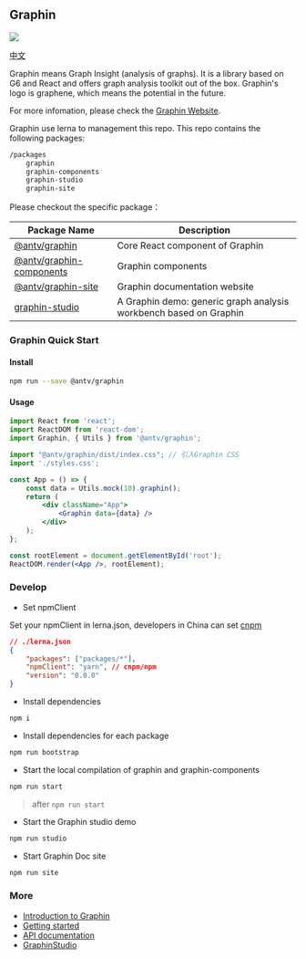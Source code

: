 ## Graphin

![](https://camo.githubusercontent.com/2b77a87432d47fb4f20f5b0bfbdcb2db15775dab/68747470733a2f2f67772e616c697061796f626a656374732e636f6d2f6d646e2f726d735f3030656463622f616674732f696d672f412a456b4a6d52726d754a41674141414141414141414141426b4152516e4151)

[中文](./README.cn-ZH.md)

Graphin means Graph Insight (analysis of graphs). It is a library based on G6 and React and offers graph analysis toolkit out of the box. Graphin's logo is graphene, which means the potential in the future.

For more infomation, please check the [Graphin Website](https://antv.vision/graphin).

Graphin use lerna to management this repo. This repo contains the  following packages:

```bash
/packages
    graphin
    graphin-components
    graphin-studio
    graphin-site
```

Please checkout the specific package：

| Package Name             | Description                                                            |
| ------------------------ | ---------------------------------------------------------------------- |
| [@antv/graphin](https://github.com/antvis/graphin/tree/master/packages/graphin)  |    Core React component of Graphin                    |
| [@antv/graphin-components](https://github.com/antvis/graphin/tree/master/packages/graphin-components) | Graphin components                                            |
| [@antv/graphin-site](https://github.com/antvis/graphin/tree/master/packages/graphin-site)       | Graphin documentation website                                               |
| [graphin-studio](https://github.com/antvis/graphin/tree/master/packages/graphin-studio)           | A Graphin demo: generic graph analysis workbench based on Graphin |

### Graphin Quick Start

#### Install

```bash
npm run --save @antv/graphin
```

#### Usage

```jsx
import React from 'react';
import ReactDOM from 'react-dom';
import Graphin, { Utils } from '@antv/graphin';

import "@antv/graphin/dist/index.css"; // 引入Graphin CSS
import './styles.css';

const App = () => {
    const data = Utils.mock(10).graphin();
    return (
        <div className="App">
            <Graphin data={data} />
        </div>
    );
};

const rootElement = document.getElementById('root');
ReactDOM.render(<App />, rootElement);
```


### Develop

-   Set npmClient

Set your npmClient in lerna.json, developers in China can set [cnpm](https://www.npmjs.com/package/cnpm)

```json
// ./lerna.json
{
    "packages": ["packages/*"],
    "npmClient": "yarn", // cnpm/npm
    "version": "0.0.0"
}
```

-   Install dependencies

```bash
npm i
```

-   Install dependencies for each package

```bash
npm run bootstrap
```

-   Start the local compilation of graphin and graphin-components

```bash
npm run start
```

> after `npm run start`

-   Start the Graphin studio demo

```bash
npm run studio
```

-   Start Graphin Doc site

```bash
npm run site
```

### More

- [Introduction to Graphin](https://graphin.antv.vision/zh/docs/manual/introduction)
- [Getting started](https://graphin.antv.vision/zh/docs/manual/getting-started)
- [API documentation](https://graphin.antv.vision/zh/docs/api/graphin)
- [GraphinStudio](https://graphin.antv.vision/zh/GraphinStudio)
